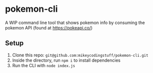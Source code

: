 # pokemon-cli

A WIP command line tool that shows pokemon info by consuming the pokemon API (found at https://pokeapi.co/)

## Setup

1. Clone this repo: `git@github.com:mikeycodingstuff/pokemon-cli.git`
2. Inside the directory, run `npm i` to install dependencies
3. Run the CLI with `node index.js`

